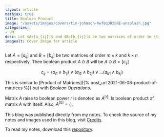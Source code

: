 ```yaml
---
layout: article
mathjax: true
title: Boolean Product
image: "/assets/images/covers/tim-johnson-Vwf8q3RzBRE-unsplash.jpg"
categories:
- DM
desc: Let $A=[a_{ij}]$ and $B=[b_{ij}]$ be two matrices of order $m \times k$ and $k \times n$ respectively. Then boolean product $A \odot B$ will be $A \odot B =[c_{ij}]$ 
imagealt: Cover Image for article
---
```


Let $A=[a_{ij}]$ and $B=[b_{ij}]$ be two matrices of order $m \times k$ and $k \times n$ respectively. Then boolean product $A \odot B$ will be $A \odot B =[c_{ij}]$
























































































































































































































































































































































































































$$c_{ij} = (a_{i1} \wedge b_{1j}) \vee (a_{i2} \wedge b_{2j}) \vee \dots (a_{k1} \wedge b_{kj})$$

























































































































































































































































































































































































































This is similar to [Product of Matrices]({% post_url 2021-06-08-product-of-matrices %}) but with *Boolean Operations*.

Matrix $A$ raise to boolean power $r$ is denoted as $A^{[r]}$. Is boolean product of matrix $A$ with itself. Also, $A^{[0]} = I_n$

























































































































































































































































































































































































































This blog was published directly from my notes.
To check the source of my notes and images used in this blog, visit <a href="/credits.html" target="_blank">Credits</a>.

To read my notes, download this <a href="https://github.com/bovem/CS" target="blank">repository</a>.